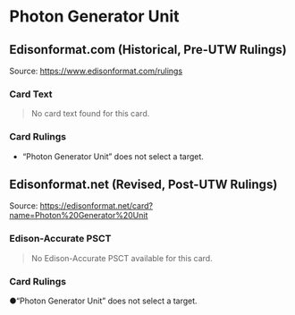 # Photon Generator Unit

## Edisonformat.com (Historical, Pre-UTW Rulings)

Source: https://www.edisonformat.com/rulings

### Card Text

> No card text found for this card.

### Card Rulings

*   “Photon Generator Unit” does not select a target.

## Edisonformat.net (Revised, Post-UTW Rulings)

Source: https://edisonformat.net/card?name=Photon%20Generator%20Unit

### Edison-Accurate PSCT

> No Edison-Accurate PSCT available for this card.

### Card Rulings

●“Photon Generator Unit” does not select a target.
            